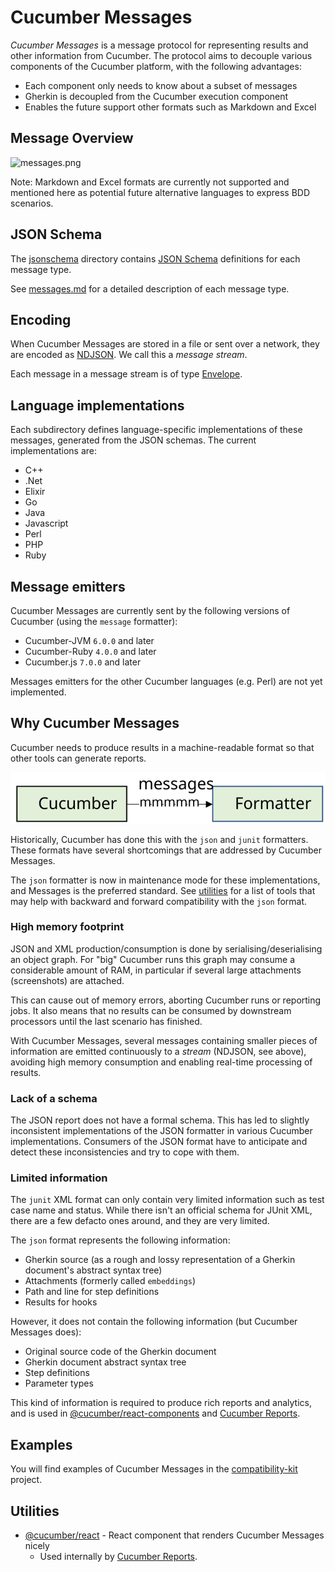 # Cucumber Messages

*Cucumber Messages* is a message protocol for representing results and other information
from Cucumber. The protocol aims to decouple various components of the Cucumber platform, with the following advantages:

* Each component only needs to know about a subset of messages
* Gherkin is decoupled from the Cucumber execution component
* Enables the future support other formats such as Markdown and Excel

## Message Overview

![messages.png](messages.png)

Note: Markdown and Excel formats are currently not supported and mentioned here as potential future alternative languages to express BDD scenarios.

## JSON Schema

The [jsonschema](jsonschema) directory contains [JSON Schema](https://json-schema.org/)
definitions for each message type.

See [messages.md](messages.md) for a detailed description of each message type.

## Encoding

When Cucumber Messages are stored in a file or sent over a network, they are
encoded as [NDJSON](http://ndjson.org/). We call this a *message stream*.

Each message in a message stream is of type [Envelope](messages.md#envelope).

## Language implementations

Each subdirectory defines language-specific implementations of these messages,
generated from the JSON schemas. The current implementations are:
- C++
- .Net
- Elixir
- Go
- Java
- Javascript
- Perl
- PHP
- Ruby

## Message emitters
Cucumber Messages are currently sent by the following versions of Cucumber (using the `message` formatter):

* Cucumber-JVM `6.0.0` and later
* Cucumber-Ruby `4.0.0` and later
* Cucumber.js `7.0.0` and later

Messages emitters for the other Cucumber languages (e.g. Perl) are not yet implemented. 

## Why Cucumber Messages

Cucumber needs to produce results in a machine-readable format so that other tools can generate reports.

![messages-stream.svg](messages-stream.svg)

Historically, Cucumber has done this with the `json` and `junit` formatters.
These formats have several shortcomings that are addressed by Cucumber Messages.

The `json` formatter is now in maintenance mode for these implementations, and Messages is the preferred standard.
See [utilities](#utilities) for a list of tools that may help with backward and forward compatibility
with the `json` format.

### High memory footprint

JSON and XML production/consumption is done by serialising/deserialising an object graph. For "big" Cucumber
runs this graph may consume a considerable amount of RAM, in particular if several large attachments
(screenshots) are attached.

This can cause out of memory errors, aborting Cucumber runs or reporting jobs. It also means that no results can be
consumed by downstream processors until the last scenario has finished.

With Cucumber Messages, several messages containing smaller pieces of information are emitted
continuously to a *stream* (NDJSON, see above), avoiding high memory consumption and enabling real-time processing
of results.

### Lack of a schema

The JSON report does not have a formal schema. This has led to slightly inconsistent implementations
of the JSON formatter in various Cucumber implementations. Consumers of the JSON format have
to anticipate and detect these inconsistencies and try to cope with them.

### Limited information

The `junit` XML format can only contain very limited information such as test case name and status.
While there isn't an official schema for JUnit XML, there are a few defacto ones around, and they
are very limited.

The `json` format represents the following information:

* Gherkin source (as a rough and lossy representation of a Gherkin document's abstract syntax tree)
* Attachments (formerly called `embeddings`)
* Path and line for step definitions
* Results for hooks

However, it does not contain the following information (but Cucumber Messages does):

* Original source code of the Gherkin document
* Gherkin document abstract syntax tree
* Step definitions
* Parameter types

This kind of information is required to produce rich reports and analytics, and is
used in [@cucumber/react-components](https://github.com/cucumber/react-components) and [Cucumber Reports](https://reports.cucumber.io/).

## Examples

You will find examples of Cucumber Messages in the [compatibility-kit](https://github.com/cucumber/compatibility-kit/) project.

## Utilities

* [@cucumber/react](https://github.com/cucumber/cucumber-react) - React component that renders Cucumber Messages nicely
  * Used internally by [Cucumber Reports](https://reports.cucumber.io/).
